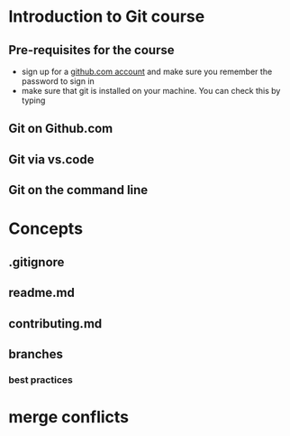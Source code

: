 # Introduction to Git course

## Pre-requisites for the course

 - sign up for a [github.com account](https://github.com/) and make sure you remember the password to sign in
 - make sure that git is installed on your machine.  You can check this by typing 


## Git on Github.com

## Git via vs.code

## Git on the command line

# Concepts

## .gitignore

## readme.md
## contributing.md

## branches 
### best practices

# merge conflicts

